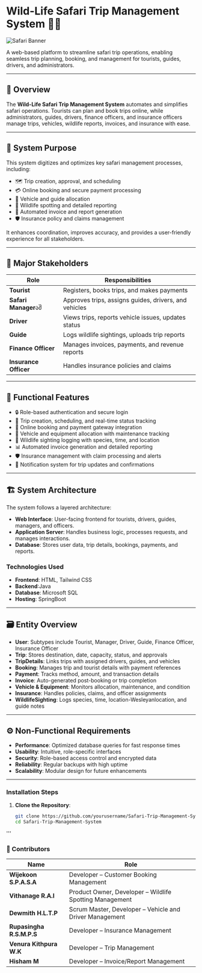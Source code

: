 # Wild-Life Safari Trip Management System 🦒🌿

![ Safari Banner](https://via.placeholder.com/1200x300.png?text=Wild-Life+Safari+System) <!-- Replace with actual banner image URL -->

A web-based platform to streamline safari trip operations, enabling seamless trip planning, booking, and management for tourists, guides, drivers, and administrators.

---

## 🚀 Overview

The **Wild-Life Safari Trip Management System** automates and simplifies safari operations. Tourists can plan and book trips online, while administrators, guides, drivers, finance officers, and insurance officers manage trips, vehicles, wildlife reports, invoices, and insurance with ease.

---

## 🎯 System Purpose

This system digitizes and optimizes key safari management processes, including:

- 🗺️ Trip creation, approval, and scheduling
- 💳 Online booking and secure payment processing
- 🚗 Vehicle and guide allocation
- 🦒 Wildlife spotting and detailed reporting
- 📄 Automated invoice and report generation
- 🛡️ Insurance policy and claims management

It enhances coordination, improves accuracy, and provides a user-friendly experience for all stakeholders.

---

## 👥 Major Stakeholders

| Role               | Responsibilities                                      |
|--------------------|-----------------------------------------------------|
| **Tourist**        | Registers, books trips, and makes payments          |
| **Safari Manager**აშ| Approves trips, assigns guides, drivers, and vehicles |
| **Driver**         | Views trips, reports vehicle issues, updates status |
| **Guide**          | Logs wildlife sightings, uploads trip reports       |
| **Finance Officer**| Manages invoices, payments, and revenue reports     |
| **Insurance Officer** | Handles insurance policies and claims            |

---

## 🔧 Functional Features

- 🔒 Role-based authentication and secure login
- 📅 Trip creation, scheduling, and real-time status tracking
- 🛒 Online booking and payment gateway integration
- 🚙 Vehicle and equipment allocation with maintenance tracking
- 🐘 Wildlife sighting logging with species, time, and location
- 📊 Automated invoice generation and detailed reporting
- 🛡️ Insurance management with claim processing and alerts
- 🔔 Notification system for trip updates and confirmations

---

## 🏗️ System Architecture

The system follows a layered architecture:

- **Web Interface**: User-facing frontend for tourists, drivers, guides, managers, and officers.
- **Application Server**: Handles business logic, processes requests, and manages interactions.
- **Database**: Stores user data, trip details, bookings, payments, and reports.

### Technologies Used
- **Frontend**: HTML, Tailwind CSS
- **Backend**:Java
- **Database**: Microsoft SQL
- **Hosting**: SpringBoot

---

## 🗃️ Entity Overview

- **User**: Subtypes include Tourist, Manager, Driver, Guide, Finance Officer, Insurance Officer
- **Trip**: Stores destination, date, capacity, status, and approvals
- **TripDetails**: Links trips with assigned drivers, guides, and vehicles
- **Booking**: Manages trip and tourist details with payment references
- **Payment**: Tracks method, amount, and transaction details
- **Invoice**: Auto-generated post-booking or trip completion
- **Vehicle & Equipment**: Monitors allocation, maintenance, and condition
- **Insurance**: Handles policies, claims, and officer assignments
- **WildlifeSighting**: Logs species, time, location-Wesleyanlocation, and guide notes

---

## ⚙️ Non-Functional Requirements

- **Performance**: Optimized database queries for fast response times
- **Usability**: Intuitive, role-specific interfaces
- **Security**: Role-based access control and encrypted data
- **Reliability**: Regular backups with high uptime
- **Scalability**: Modular design for future enhancements

---

### Installation Steps
1. **Clone the Repository**:
   ```bash
   git clone https://github.com/yourusername/Safari-Trip-Management-System.git
   cd Safari-Trip-Management-System
  '''
  ### 👷 Contributors

| Name                     | Role                                                    |
|--------------------------|---------------------------------------------------------|
| **Wijekoon S.P.A.S.A**   | Developer – Customer Booking Management                 |
| **Vithanage R.A.I**      | Product Owner, Developer – Wildlife Spotting Management |
| **Dewmith H.L.T.P**      | Scrum Master, Developer – Vehicle and Driver Management |
| **Rupasingha R.S.M.P.S** | Developer – Insurance Management                        |
| **Venura Kithpura W.K**  | Developer – Trip Management                             |
| **Hisham M**             | Developer – Invoice/Report Management                   |
